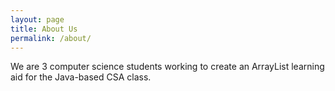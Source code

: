 ```yaml
---
layout: page
title: About Us
permalink: /about/
---
```


We are 3 computer science students working to create an ArrayList learning aid for the Java-based CSA class.

